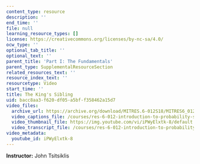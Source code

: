 ```yaml
---
content_type: resource
description: ''
end_time: ''
file: null
learning_resource_types: []
license: https://creativecommons.org/licenses/by-nc-sa/4.0/
ocw_type: ''
optional_tab_title: ''
optional_text: ''
parent_title: 'Part I: The Fundamentals'
parent_type: SupplementalResourceSection
related_resources_text: ''
resource_index_text: ''
resourcetype: Video
start_time: ''
title: The King's Sibling
uid: bacc8aa3-f620-df05-a5bf-f358462a15d7
video_files:
  archive_url: https://archive.org/download/MITRES.6-012S18/MITRES6_012S18_L03-10_300k.mp4
  video_captions_file: /courses/res-6-012-introduction-to-probability-spring-2018/fe716e1ce2f15084b4390b68ccd4f76b_iPWyElxtk-8.vtt
  video_thumbnail_file: https://img.youtube.com/vi/iPWyElxtk-8/default.jpg
  video_transcript_file: /courses/res-6-012-introduction-to-probability-spring-2018/06f363b40d457826a497f9c4a93cfb53_iPWyElxtk-8.pdf
video_metadata:
  youtube_id: iPWyElxtk-8
---
```


**Instructor:** John Tsitsiklis

